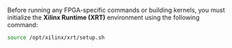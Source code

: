 Before running any FPGA-specific commands or building kernels, you must initialize the **Xilinx Runtime (XRT)** environment using the following command:

```bash
source /opt/xilinx/xrt/setup.sh

